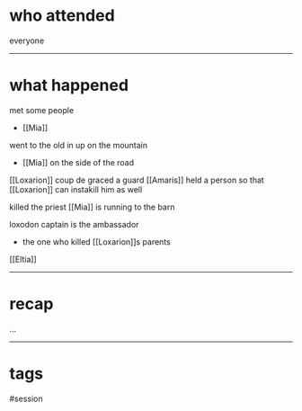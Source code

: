 # who attended

everyone

---
# what happened

met some people
- [[Mia]]

went to the old in up on the mountain
- [[Mia]] on the side of the road

[[Loxarion]] coup de graced a guard
[[Amaris]] held a person so that [[Loxarion]] can instakill him as well

killed the priest
[[Mia]] is running to the barn

loxodon captain is the ambassador
- the one who killed [[Loxarion]]s parents

[[Eltia]]



---
# recap

...

---
# tags

#session
